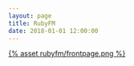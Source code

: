 ```yaml
---
layout: page
title: RubyFM
date: 2018-01-01 12:00:00
---
```


<a href="https://ruby.fm">{% asset rubyfm/frontpage.png %}</a>
